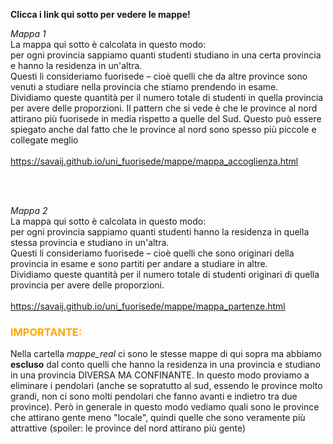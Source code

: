 <b> Clicca i link qui sotto per vedere le mappe! </b>

<i> Mappa 1 </i> <br>
La mappa qui sotto è calcolata in questo modo: <br>
per ogni provincia sappiamo quanti studenti studiano in una certa provincia e hanno la residenza in un'altra. <br>
Questi li consideriamo fuorisede – cioè quelli che da altre province sono venuti a studiare nella provincia che stiamo prendendo in esame. <br>
Dividiamo queste quantità per il numero totale di studenti in quella provincia per avere delle proporzioni. Il pattern che si vede è che le province
al nord attirano più fuorisede in media rispetto a quelle del Sud. Questo può essere spiegato anche dal fatto che le province al nord sono spesso più
piccole e collegate meglio<br>
<br>
https://savaij.github.io/uni_fuorisede/mappe/mappa_accoglienza.html 
 
 <br><br>
 
<i> Mappa 2 </i> <br>
La mappa qui sotto è calcolata in questo modo: <br>
per ogni provincia sappiamo quanti studenti hanno la residenza in quella stessa provincia e studiano in un'altra. <br>
Questi li consideriamo fuorisede – cioè quelli che sono originari della provincia in esame e sono partiti per andare a studiare in altre. <br>
Dividiamo queste quantità per il numero totale di studenti originari di quella provincia per avere delle proporzioni.<br>
<br>
https://savaij.github.io/uni_fuorisede/mappe/mappa_partenze.html



<h3 style='color: orange;'> IMPORTANTE:</h3> Nella cartella <i>mappe_real</i> ci sono le stesse mappe di qui sopra ma abbiamo <b>escluso</b> dal conto quelli che hanno la residenza in una provincia e studiano in una provincia DIVERSA MA CONFINANTE. In questo modo proviamo a eliminare i pendolari (anche se sopratutto al sud, essendo le province molto grandi, non ci sono molti pendolari che fanno avanti e indietro tra due province). Però in generale in questo modo vediamo quali sono le province che attirano gente meno "locale", quindi quelle che sono veramente più attrattive (spoiler: le province del nord attirano più gente)
